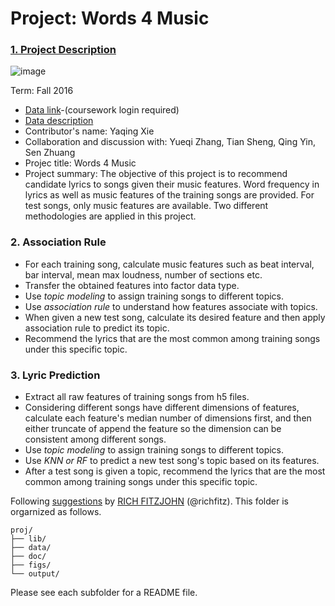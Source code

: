 # Project: Words 4 Music

### [1. Project Description](doc/project4_desc.md)

![image](http://cdn.newsapi.com.au/image/v1/f7131c018870330120dbe4b73bb7695c?width=650)

Term: Fall 2016

+ [Data link](https://courseworks2.columbia.edu/courses/11849/files/folder/Project_Files?preview=763391)-(coursework login required)
+ [Data description](doc/readme.html)
+ Contributor's name: Yaqing Xie
+ Collaboration and discussion with: Yueqi Zhang, Tian Sheng, Qing Yin, Sen Zhuang
+ Projec title: Words 4 Music
+ Project summary: The objective of this project is to recommend candidate lyrics to songs given their music features. Word frequency in lyrics as well as music features of the training songs are provided. For test songs, only music features are available. Two different methodologies are applied in this project.

### 2. Association Rule
* For each training song, calculate music features such as beat interval, bar interval, mean max loudness, number of sections etc.
* Transfer the obtained features into factor data type.
* Use *topic modeling* to assign training songs to different topics.
* Use *association rule* to understand how features associate with topics.
* When given a new test song, calculate its desired feature and then apply association rule to predict its topic.
* Recommend the lyrics that are the most common among training songs under this specific topic.

### 3. Lyric Prediction
* Extract all raw features of training songs from h5 files. 
* Considering different songs have different dimensions of features, calculate each feature's median number of dimensions first, and then either truncate of append the feature so the dimension can be consistent among different songs.
* Use *topic modeling* to assign training songs to different topics.
* Use *KNN or RF* to predict a new test song's topic based on its features.
* After a test song is given a topic, recommend the lyrics that are the most common among training songs under this specific topic.


Following [suggestions](http://nicercode.github.io/blog/2013-04-05-projects/) by [RICH FITZJOHN](http://nicercode.github.io/about/#Team) (@richfitz). This folder is orgarnized as follows.

```
proj/
├── lib/
├── data/
├── doc/
├── figs/
└── output/
```

Please see each subfolder for a README file.

